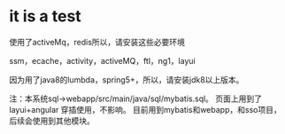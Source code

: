 # it is a test

使用了activeMq，redis所以，请安装这些必要环境

ssm，ecache，activity，activeMQ，ftl，ng1，layui

因为用了java8的lumbda，spring5+，所以，请安装jdk8以上版本。

注：本系统sql->webapp/src/main/java/sql/mybatis.sql。
页面上用到了layui+angular 穿插使用，不影响。
目前用到mybatis和webapp，和sso项目，后续会使用到其他模块。
